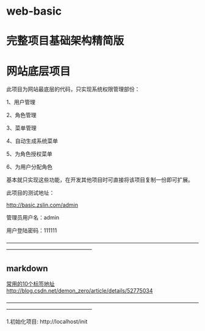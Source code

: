 # web-basic
完整项目基础架构精简版
=======
# 网站底层项目

此项目为网站最底层的代码，只实现系统权限管理部份：

1、用户管理

2、角色管理

3、菜单管理

4、自动生成系统菜单

5、为角色授权菜单

6、为用户分配角色

基本就只实现这些功能，在开发其他项目时可直接将该项目复制一份即可扩展。

此项目的测试地址：

http://basic.zslin.com/admin

管理员用户名：admin

用户登陆密码：111111


————————————————————————————————————————————————————
## markdown

[常用的10个标签地址](http://blog.csdn.net/demon_zero/article/details/52775034)
http://blog.csdn.net/demon_zero/article/details/52775034

————————————————————————————————————————————————————


1.初始化项目:
  http://localhost/init
  
  
  
  
  
  
  